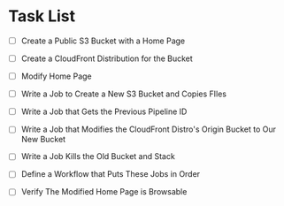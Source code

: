 
# Task List

- [ ]  Create a Public S3 Bucket with a Home Page

- [ ]  Create a CloudFront Distribution for the Bucket

- [ ]  Modify Home Page

- [ ] Write a Job to Create a New S3 Bucket and Copies FIles

- [ ]  Write a Job that Gets the Previous Pipeline ID

- [ ]  Write a Job that Modifies the CloudFront Distro's Origin Bucket to Our New Bucket

- [ ]  Write a Job Kills the Old Bucket and Stack

- [ ]  Define a Workflow that Puts These Jobs in Order

- [ ] Verify The Modified Home Page is Browsable
